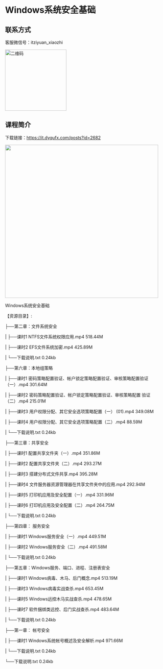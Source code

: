# Windows系统安全基础

## 联系方式

客服微信号：itziyuan_xiaozhi

<img src="https://ziyuanyun.oss-cn-guangzhou.aliyuncs.com/common/20240614073449/666b82192834a.jpg" width="200" height="200" alt="二维码">

## 课程简介

下载链接：https://it.dyqufx.com/posts?id=2682

<img src="https://ziyuanyun.oss-cn-guangzhou.aliyuncs.com/yun/20240515184217/66449189bd9d9.jpg" width="500" alt="">

  Windows系统安全基础



 【资源目录】:

 ├──第二章：文件系统安全

 | ├──课时1 NTFS文件系统权限应用.mp4 518.44M

 | ├──课时2 EFS文件系统加密.mp4 425.89M

 | └──下载说明.txt 0.24kb

 ├──第六章：本地组策略

 | ├──课时1 密码策略配置验证、帐户锁定策略配置验证、审核策略配置验证（一）.mp4 301.64M

 | ├──课时2 密码策略配置验证、帐户锁定策略配置验证、审核策略配置 验证（二）.mp4 215.01M

 | ├──课时3 用户权限分配、其它安全选项策略配置（一） (01).mp4 349.08M

 | ├──课时4 用户权限分配、其它安全选项策略配置（二）.mp4 88.59M

 | └──下载说明.txt 0.24kb

 ├──第三章：共享安全

 | ├──课时1 配置共享文件夹（一）.mp4 351.86M

 | ├──课时2 配置共享文件夹（二）.mp4 293.27M

 | ├──课时3 搭建分布式文件共享.mp4 395.28M

 | ├──课时4 文件服务器资源管理器在共享文件夹中的应用.mp4 292.94M

 | ├──课时5 打印机应用及安全配置（一）.mp4 331.96M

 | ├──课时6 打印机应用及安全配置（二）.mp4 264.75M

 | └──下载说明.txt 0.24kb

 ├──第四章： 服务安全

 | ├──课时1 Windows服务安全（一）.mp4 449.51M

 | ├──课时2 Windows服务安全（二）.mp4 491.58M

 | └──下载说明.txt 0.24kb

 ├──第五章：Windows服务、端口、进程、注册表安全

 | ├──课时1 Windows病毒、木马、后门概念.mp4 513.19M

 | ├──课时3 Windows病毒实战查杀.mp4 653.45M

 | ├──课时5 Windows远控木马实战查杀.mp4 478.65M

 | ├──课时7 软件捆绑类远控、后门实战查杀.mp4 483.64M

 | └──下载说明.txt 0.24kb

 ├──第一章： 帐号安全

 | ├──课时1 Windows系统帐号概述及安全解析.mp4 971.66M

 | └──下载说明.txt 0.24kb

 └──下载说明.txt 0.24kb

  
